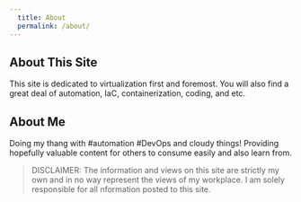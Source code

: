 ```yaml
---
  title: About
  permalink: /about/
---
```


## About This Site

This site is dedicated to virtualization first and foremost. You will also find
a great deal of automation, IaC, containerization, coding, and etc.

## About Me

Doing my thang with #automation #DevOps and cloudy things! Providing hopefully
valuable content for others to consume easily and also learn from.

> DISCLAIMER: The information and views on this site are strictly my own and in
> no way represent the views of my workplace. I am solely responsible for all
> nformation posted to this site.
